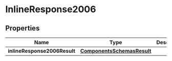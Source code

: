 # InlineResponse2006

## Properties
Name | Type | Description | Notes
------------ | ------------- | ------------- | -------------
**inlineResponse2006Result** | [**ComponentsSchemasResult**](ComponentsSchemasResult.md) |  |  [optional]
